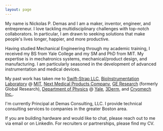 ```yaml
---
layout: page
---
```


My name is Nickolas P. Demas and I am a maker, inventor, engineer, and entrepreneur. I love tackling multidisciplinary challenges with top-notch collaborators. In particular, I am drawn to seeking solutions that make people's lives longer, happier, and more productive.

Having studied Mechanical Engineering through my academic training, I received my BS from Yale College and my SM and PhD from MIT. My expertise is in mechatronics systems, mechanical/product design, and manufacturing. I am particularly seasoned in the development of advanced instrumentation and medical devices.

My past work has taken me to [Swift-Strap LLC](https://rapid-stop.com/ "RapidStop Tourniquet"), [BioInstrumentation Laboratory](https://bioinstrumentation.mit.edu "BioInstrumentation Laboratory") @ [MIT](https://mit.edu "Massachusetts Institute of Technology"), [Next Medical Products Company](http://nextmedicalproducts.com "Next Medical Products Company"), [GE Research](https://ge.com/research/ "GE Research") (formerly Global Research), [Department of Physics](https://physics.yale.edu "Yale Department of Physics") @ [Yale](https://yale.edu/ "Yale"), [3Derm](https://3derm.com/ "3Derm Systems"), and [Cryomech Inc.](https://cryomech.com/ "Cryomech Inc.").

I'm currently Principal at Demas Consulting, LLC. I provide technical consulting services to companies in the greater Boston area.

If you are building hardware and would like to chat, please reach out to me via email or on LinkedIn. For recruiters or partnerships, please find my CV. 
